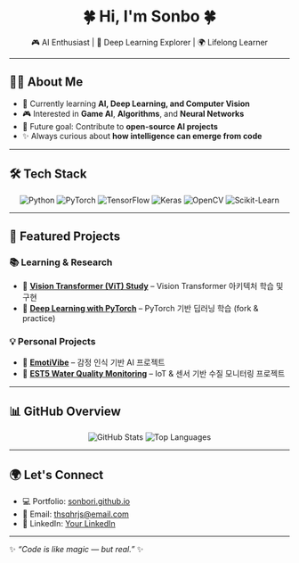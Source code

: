 <div align="center">

# 🍀 Hi, I'm Sonbo 🍀  
🎮 AI Enthusiast | 🤖 Deep Learning Explorer | 🌍 Lifelong Learner  

</div>

---

## 👨‍💻 About Me
- 🌱 Currently learning **AI, Deep Learning, and Computer Vision**
- 🎮 Interested in **Game AI**, **Algorithms**, and **Neural Networks**
- 🚀 Future goal: Contribute to **open-source AI projects**  
- ✨ Always curious about **how intelligence can emerge from code**

---

## 🛠 Tech Stack
<p align="center">
  <img src="https://img.shields.io/badge/Python-3776AB?style=flat&logo=python&logoColor=white" alt="Python"/>
  <img src="https://img.shields.io/badge/PyTorch-EE4C2C?style=flat&logo=pytorch&logoColor=white" alt="PyTorch"/>
  <img src="https://img.shields.io/badge/TensorFlow-FF6F00?style=flat&logo=tensorflow&logoColor=white" alt="TensorFlow"/>
  <img src="https://img.shields.io/badge/Keras-D00000?style=flat&logo=keras&logoColor=white" alt="Keras"/>
  <img src="https://img.shields.io/badge/OpenCV-5C3EE8?style=flat&logo=opencv&logoColor=white" alt="OpenCV"/>
  <img src="https://img.shields.io/badge/Scikit--Learn-F7931E?style=flat&logo=scikit-learn&logoColor=white" alt="Scikit-Learn"/>
</p>

---

## 🚀 Featured Projects

### 📚 Learning & Research
- 🔹 [**Vision Transformer (ViT) Study**](https://github.com/Sonbori/vision-transformer-VIT-) – Vision Transformer 아키텍처 학습 및 구현
- 🔹 [**Deep Learning with PyTorch**](https://github.com/Sonbori/pytorch-deep-learning) – PyTorch 기반 딥러닝 학습 (fork & practice)

### 💡 Personal Projects
- 🔹 [**EmotiVibe**](https://github.com/Sonbori/emotivibe) – 감정 인식 기반 AI 프로젝트
- 🔹 [**EST5 Water Quality Monitoring**](https://github.com/Sonbori/est5_water) – IoT & 센서 기반 수질 모니터링 프로젝트


---

## 📊 GitHub Overview
<p align="center">
  <img src="https://github-readme-stats.vercel.app/api?username=Sonbori&show_icons=true&theme=tokyonight" alt="GitHub Stats"/>
  <img src="https://github-readme-stats.vercel.app/api/top-langs/?username=Sonbori&layout=compact&theme=tokyonight" alt="Top Languages"/>
</p>

---

## 🌍 Let's Connect
- 💻 Portfolio: [sonbori.github.io](https://sonbori.github.io/)  
- 📧 Email: thsqhrjs@email.com  
- 🔗 LinkedIn: [Your LinkedIn](#)

---
✨ *“Code is like magic — but real.”* ✨
